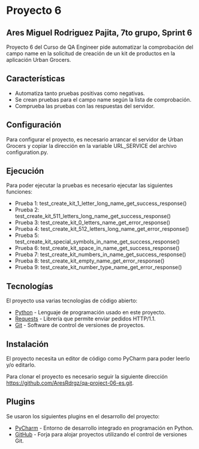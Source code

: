 # Proyecto 6
## Ares Miguel Rodriguez Pajita, 7to grupo, Sprint 6

Proyecto 6 del Curso de QA Engineer pide automatizar la comprobación del campo name en la solicitud de creación de un kit de productos en la aplicación Urban Grocers.

## Características

- Automatiza tanto pruebas positivas como negativas.
- Se crean pruebas para el campo name según la lista de comprobación.
- Comprueba las pruebas con las respuestas del servidor.

## Configuración

Para configurar el proyecto, es necesario arrancar el servidor de Urban Grocers y copiar la dirección en la variable URL_SERVICE del archivo configuration.py.

## Ejecución

Para poder ejecutar la pruebas es necesario ejecutar las siguientes funciones:

- Prueba 1: test_create_kit_1_letter_long_name_get_success_response()
- Prueba 2: test_create_kit_511_letters_long_name_get_success_response()
- Prueba 3: test_create_kit_0_letters_name_get_error_response()
- Prueba 4: test_create_kit_512_letters_long_name_get_error_response()
- Prueba 5: test_create_kit_special_symbols_in_name_get_success_response()
- Prueba 6: test_create_kit_space_in_name_get_success_response()
- Prueba 7: test_create_kit_numbers_in_name_get_success_response()
- Prueba 8: test_create_kit_empty_name_get_error_response()
- Prueba 9: test_create_kit_number_type_name_get_error_response()

## Tecnologías

El proyecto usa varias tecnologías de código abierto:

- [Python](https://www.python.org) - Lenguaje de programación usado en este proyecto.
- [Requests](https://pypi.org/project/requests/) - Librería que permite enviar pedidos HTTP/1.1.
- [Git](https://git-scm.com) - Software de control de versiones de proyectos.

## Instalación

El proyecto necesita un editor de código como PyCharm para poder leerlo y/o editarlo.

Para clonar el proyecto es necesario seguir la siguiente dirección https://github.com/AresRdrgz/qa-project-06-es.git.

## Plugins

Se usaron los siguientes plugins en el desarrollo del proyecto:

- [PyCharm](https://www.jetbrains.com/es-es/pycharm/) - Entorno de desarrollo integrado en programación en Python.
- [GitHub](https://github.com) - Forja para alojar proyectos utilizando el control de versiones Git.

